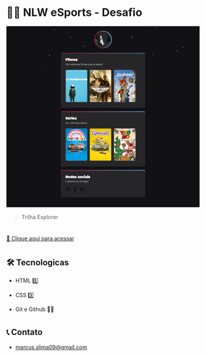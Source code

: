 # 🐱‍💻 NLW eSports - Desafio

![preview.png](/.github/preview.png)

> Trilha Explorer

#

[🔗 Clique aqui para acessar](https://marcusviniciusslima.github.io/nlw-desafio-explorer/)

#

## 🛠️ Tecnologicas

- HTML 5️⃣

- CSS 3️⃣

- Git e Github 🐱‍🚀

#

## 📞 Contato

- marcus.slima09@gmail.com